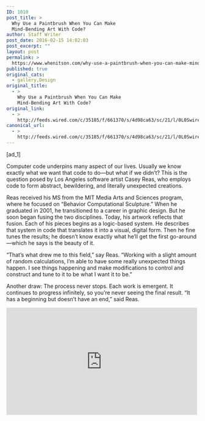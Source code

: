 ```yaml
---
ID: 1010
post_title: >
  Why Use a Paintbrush When You Can Make
  Mind-Bending Art With Code?
author: Staff Writer
post_date: 2016-02-15 14:02:03
post_excerpt: ""
layout: post
permalink: >
  https://www.whenitson.com/why-use-a-paintbrush-when-you-can-make-mind-bending-art-with-code/
published: true
original_cats:
  - gallery,Design
original_title:
  - >
    Why Use a Paintbrush When You Can Make
    Mind-Bending Art With Code?
original_link:
  - >
    http://feeds.wired.com/c/35185/f/661370/s/4d98ca63/sc/21/l/0L0Swired0N0C20A160C0A20Cwhy0Euse0Ea0Epaintbrush0Ewhen0Eyou0Ecan0Emake0Emind0Ebending0Eart0Ewith0Ecode0C/story01.htm
canonical_url:
  - >
    http://feeds.wired.com/c/35185/f/661370/s/4d98ca63/sc/21/l/0L0Swired0N0C20A160C0A20Cwhy0Euse0Ea0Epaintbrush0Ewhen0Eyou0Ecan0Emake0Emind0Ebending0Eart0Ewith0Ecode0C/story01.htm
---
```

 [ad_1]
<br><div id="start-of-content"><p>Computer code underpins many aspect of our lives. Usually we know exactly what we want that code to do—but what if we didn’t? This is the question posed by Los Angeles software artist Casey Reas, who employs code to form abstract, bewildering, and literally unexpected creations.</p>
<p>Reas received his MS from the MIT Media Arts and Sciences program, where he focused on “Behavior Computational Sculpture.” When he graduated in 2001, he transitioned to a career in graphic design. But he soon began fusing the two disciplines. Today, his artwork reflects that fusion. Each of his pieces begins as a logic-based system. He describes that system in code that translates it into a visual, digital form. Then he fine tunes the results; he doesn’t know exactly what he’ll get the first go-around—which he says is the beauty of it.</p>
<p>“That’s what drew me to this field,” say Reas. “Working with a slight amount of random calculations, I’m able to have some really unexpected things happen. I see things happening and make modifications to control and construct and tune to it to be what I want it to be.”</p>
<p>Another draw: The process never stops. Each work is emergent. It continues to progress infinitely, so you’re never seeing the final result. “It has a beginning but doesn’t have an end,” said Reas.</p>
<p><iframe src="https://player.vimeo.com/video/50029538" width="500" height="281" frameborder="0" title="Process 10" webkitallowfullscreen="" mozallowfullscreen="" allowfullscreen=""/></p>
<p>For his “Process” series, Reas assigned basic behavioral rules (move in a straight line, change direction while touching another element, etc.) to a range of shapes (circles, triangles, parallelograms, etc.), and set his creations running. They’re still going. The resulting works—like “Process 10,” a video of which is featured above—glide, bounce, and eventually knit together to form complex structures. Many vaguely resemble things you see in nature—tangles of leaves, daffodils, bee colonies, algae—but they’re anything but.</p>
<p>“When you put them together, thousands of unexpected forms emerge,” says Reas, who created the series to explore properties of artificial life, and the progression from simplicity to complexity.</p>
<p><iframe src="https://player.vimeo.com/video/144030914" width="500" height="281" frameborder="0" title="Today's Ideology (26 July 2015)" webkitallowfullscreen="" mozallowfullscreen="" allowfullscreen=""/></p>
<p>For his “Today’s Ideology” series, he began with a selection of pictures from a single issue of <em>The New York Times</em>, then let them deform on screen into a “generative collage” of colors and strips and varied abstractions. A clip from the series appears above. You may briefly recognize a face or a location for a second, but then it gets smudged into a string of colors and digital constructs, all moving constantly. The project distorts reality, upending your expectations of the photographic medium.</p>
<p>There are many more series. Social media pictures get taken apart and reformed as 80’s era digital blocks; TV signals get warped; film sequences get imbedded into architecture; and mathematical formulas get turned into splatter art. Each piece adheres to its own logic, and creates its own visual universe, through code.</p>
<p>“Code is my craft,” said Reas, who has exhibited his work at close to a hundred museums, galleries, universities, and festivals. Sometimes the moving images get distilled into prints, other times they’re shown in progress. “It’s not so different from using typography or a camera to express yourself.”</p>
<p>To help further this exploration, Reas and his colleague Ben Fry (a principal of Fathom, a design and software consultancy in Boston) in 2001 developed their own software, called <a href="https://processing.org%29/" target="_blank">Processing,</a> that bridges the divide between programming and art, making both processes more intuitive.</p>
<p>“People in programming don’t understand aesthetics while artists don’t understand code,” he says. “It’s a good space for collaboration.”</p>
<p>Processing has been downloaded millions of times, says Reas, and it’s a fixture at the art and architecture departments at universities like USC and Columbia—a good sign that code has a bright future as an art tool, if people will allow it to.</p>
<p>“The same way that photography struggled to be taken seriously as a medium, software is suffering for the same thing,” described Reas.</p>
<p>Many big names in the world of software art are part of Reas’ and Fry’s <a href="https://processingfoundation.org/" target="_blank">Processing Foundation</a>, created in 2012 to promote software literacy in the visual arts. You should get to know them. Sure, their work may mess with your head with its complexity and esoteric abstraction. But you’ll be seeing a lot more of their work in the future.</p>

			<a class="visually-hidden skip-to-text-link focusable bg-white" href="#start-of-content">Go Back to Top. Skip To: Start of Article.</a>

			
</div>
<br>[ad_2]
<br><a href="http://feeds.wired.com/c/35185/f/661370/s/4d98ca63/sc/21/l/0L0Swired0N0C20A160C0A20Cwhy0Euse0Ea0Epaintbrush0Ewhen0Eyou0Ecan0Emake0Emind0Ebending0Eart0Ewith0Ecode0C/story01.htm">Source </a>
